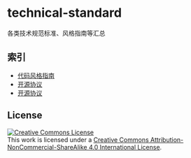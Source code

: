 # technical-standard
各类技术规范标准、风格指南等汇总



## 索引

- [代码风格指南](./style-guide/)
- [开源协议](./open-source/)
- [开源协议](./version-control/)



## License

<a rel="license" href="http://creativecommons.org/licenses/by-nc-sa/4.0/"><img alt="Creative Commons License" style="border-width:0" src="https://i.creativecommons.org/l/by-nc-sa/4.0/88x31.png" /></a><br />This work is licensed under a <a rel="license" href="http://creativecommons.org/licenses/by-nc-sa/4.0/">Creative Commons Attribution-NonCommercial-ShareAlike 4.0 International License</a>.